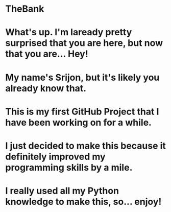 # TheBank
# What's up. I'm laready pretty surprised that you are here, but now that you are... Hey!
# My name's Srijon, but it's likely you already know that.
# This is my first GitHub Project that I have been working on for a while. 
# I just decided to make this because it definitely improved my programming skills by a mile.
# I really used all my Python knowledge to make this, so... enjoy!
